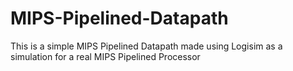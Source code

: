 # MIPS-Pipelined-Datapath
This is a simple MIPS Pipelined Datapath made using Logisim as a simulation for a real MIPS Pipelined Processor
